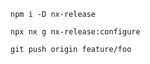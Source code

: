 ```
npm i -D nx-release
```

```
npx nx g nx-release:configure
```

```
git push origin feature/foo
```
